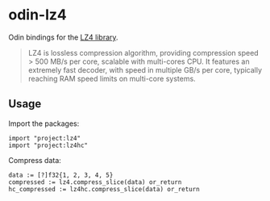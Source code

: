 # odin-lz4
Odin bindings for the [LZ4 library](https://github.com/lz4/lz4).

> LZ4 is lossless compression algorithm, providing compression speed > 500 MB/s per core, scalable with multi-cores CPU. It features an extremely fast decoder, with speed in multiple GB/s per core, typically reaching RAM speed limits on multi-core systems.

## Usage
Import the packages:
```odin
import "project:lz4"
import "project:lz4hc"
```

Compress data:
```odin
data := [?]f32{1, 2, 3, 4, 5}
compressed := lz4.compress_slice(data) or_return
hc_compressed := lz4hc.compress_slice(data) or_return
```
